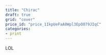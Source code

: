 ```yaml
---
title: "Chirac"
draft: true
grid: "cover"
price_id: "price_1IkpUeFaA8Wpl3EpO079JIqC"
categories:
- print
---
```


LOL
